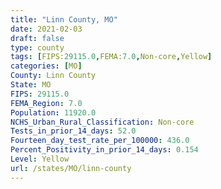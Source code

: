 ```yaml
---
title: "Linn County, MO"
date: 2021-02-03
draft: false
type: county
tags: [FIPS:29115.0,FEMA:7.0,Non-core,Yellow]
categories: [MO]
County: Linn County
State: MO
FIPS: 29115.0
FEMA_Region: 7.0
Population: 11920.0
NCHS_Urban_Rural_Classification: Non-core
Tests_in_prior_14_days: 52.0
Fourteen_day_test_rate_per_100000: 436.0
Percent_Positivity_in_prior_14_days: 0.154
Level: Yellow
url: /states/MO/linn-county
---
```



